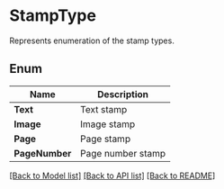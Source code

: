 ﻿
# StampType
Represents enumeration of the stamp types.

## Enum
 Name | Description
------------ | ------------
**Text** | Text stamp
**Image** | Image stamp
**Page** | Page stamp
**PageNumber** | Page number stamp


[[Back to Model list]](../README.md#documentation-for-models) [[Back to API list]](../README.md#documentation-for-api-endpoints) [[Back to README]](../README.md)


